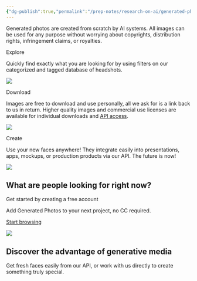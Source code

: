 ```yaml
---
{"dg-publish":true,"permalink":"/prep-notes/research-on-ai/generated-photos-unique-worry-free-model-photos/"}
---
```


Generated photos are created from scratch by AI systems. All images can be used for any purpose without worrying about copyrights, distribution rights, infringement claims, or royalties.

Explore

Quickly find exactly what you are looking for by using filters on our categorized and tagged database of headshots.

![](https://static.generated.photos/vue-static/home/explore.png)

Download

Images are free to download and use personally, all we ask for is a link back to us in return. Higher quality images and commercial use licenses are available for individual downloads and [API access](https://generated.photos/api).

![](https://static.generated.photos/vue-static/home/download.png)

Create

Use your new faces anywhere! They integrate easily into presentations, apps, mockups, or production products via our API. The future is now!

![](https://static.generated.photos/vue-static/home/create.png)

## What are people looking for right now?

Get started by creating a free account

Add Generated Photos to your next project, no CC required.

[Start browsing](https://generated.photos/faces)

![](https://static.generated.photos/vue-static/home/screen.png)

## Discover the advantage of generative media

Get fresh faces easily from our API, or work with us directly to create something truly special.



